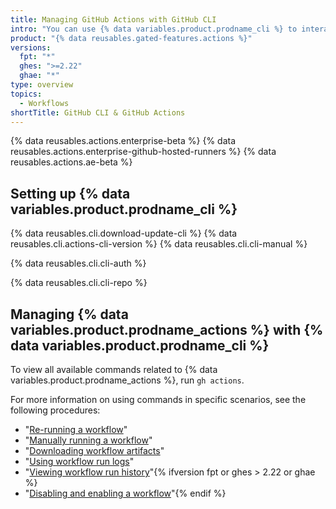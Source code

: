 ```yaml
---
title: Managing GitHub Actions with GitHub CLI
intro: "You can use {% data variables.product.prodname_cli %} to interact with {% data variables.product.prodname_actions %}."
product: "{% data reusables.gated-features.actions %}"
versions:
  fpt: "*"
  ghes: ">=2.22"
  ghae: "*"
type: overview
topics:
  - Workflows
shortTitle: GitHub CLI & GitHub Actions
---
```


{% data reusables.actions.enterprise-beta %}
{% data reusables.actions.enterprise-github-hosted-runners %}
{% data reusables.actions.ae-beta %}

## Setting up {% data variables.product.prodname_cli %}

{% data reusables.cli.download-update-cli %} {% data reusables.cli.actions-cli-version %} {% data reusables.cli.cli-manual %}

{% data reusables.cli.cli-auth %}

{% data reusables.cli.cli-repo %}

## Managing {% data variables.product.prodname_actions %} with {% data variables.product.prodname_cli %}

To view all available commands related to {% data variables.product.prodname_actions %}, run `gh actions`.

For more information on using commands in specific scenarios, see the following procedures:

- "[Re-running a workflow](/actions/managing-workflow-runs/re-running-a-workflow#re-run-a-workflow-through-github-cli)"
- "[Manually running a workflow](/actions/managing-workflow-runs/manually-running-a-workflow#running-a-workflow-using-github-cli)"
- "[Downloading workflow artifacts](/actions/managing-workflow-runs/downloading-workflow-artifacts#download-artifacts-through-github-cli)"
- "[Using workflow run logs](/actions/managing-workflow-runs/using-workflow-run-logs#viewing-logs-through-github-cli)"
- "[Viewing workflow run history](/actions/managing-workflow-runs/viewing-workflow-run-history#viewing-workflow-run-history-with-github-cli)"{% ifversion fpt or ghes > 2.22 or ghae %}
- "[Disabling and enabling a workflow](/actions/managing-workflow-runs/disabling-and-enabling-a-workflow#disabling-and-enabling-workflows-through-github-cli)"{% endif %}
